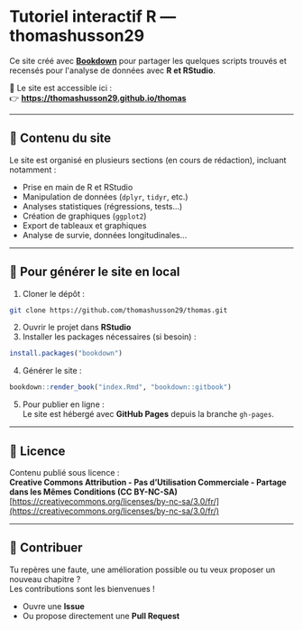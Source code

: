 # Tutoriel interactif R — thomashusson29

Ce site créé avec **[Bookdown](https://bookdown.org/)** pour partager les quelques scripts trouvés et recensés pour l'analyse de données avec **R et RStudio**.  

📍 Le site est accessible ici :  
👉 **https://thomashusson29.github.io/thomas**

---

## 🔎 Contenu du site

Le site est organisé en plusieurs sections (en cours de rédaction), incluant notamment :

- Prise en main de R et RStudio
- Manipulation de données (`dplyr`, `tidyr`, etc.)
- Analyses statistiques (régressions, tests...)
- Création de graphiques (`ggplot2`)
- Export de tableaux et graphiques
- Analyse de survie, données longitudinales...

---

## 🚀 Pour générer le site en local

1. Cloner le dépôt :

```bash
git clone https://github.com/thomashusson29/thomas.git
```

2. Ouvrir le projet dans **RStudio**
3. Installer les packages nécessaires (si besoin) :

```r
install.packages("bookdown")
```

4. Générer le site :

```r
bookdown::render_book("index.Rmd", "bookdown::gitbook")
```

5. Pour publier en ligne :  
Le site est hébergé avec **GitHub Pages** depuis la branche `gh-pages`.

---

## 🧾 Licence

Contenu publié sous licence :  
**Creative Commons Attribution - Pas d’Utilisation Commerciale - Partage dans les Mêmes Conditions (CC BY-NC-SA)**  
[https://creativecommons.org/licenses/by-nc-sa/3.0/fr/](https://creativecommons.org/licenses/by-nc-sa/3.0/fr/)

---

## 🤝 Contribuer

Tu repères une faute, une amélioration possible ou tu veux proposer un nouveau chapitre ?  
Les contributions sont les bienvenues !

- Ouvre une **Issue**
- Ou propose directement une **Pull Request**
